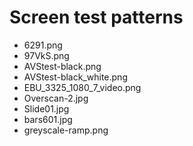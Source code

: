 # Screen test patterns

* 6291.png
* 97VkS.png
* AVStest-black.png
* AVStest-black_white.png
* EBU_3325_1080_7_video.png
* Overscan-2.jpg
* Slide01.jpg
* bars601.jpg
* greyscale-ramp.png

